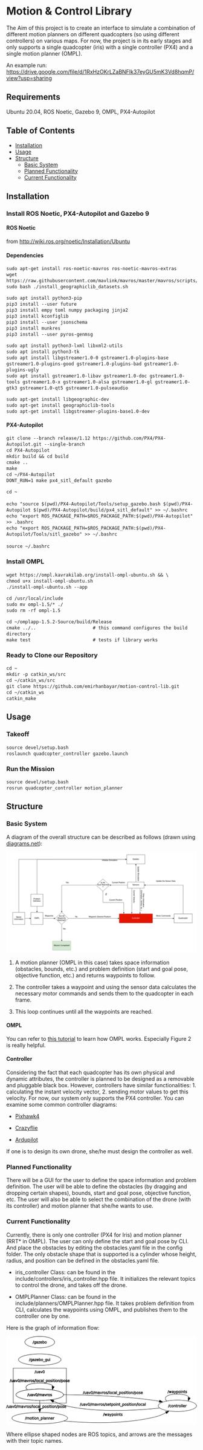 # Motion & Control Library

The Aim of this project is to create an interface to simulate a combination of different motion planners on different quadcopters (so using different controllers) on various maps. For now, the project is in its early stages and only supports a single quadcopter (iris) with a single controller (PX4) and a single motion planner (OMPL). 

An example run: https://drive.google.com/file/d/1RxHzOKrLZaBNFIk37eyGU5mK3Vd8hqmP/view?usp=sharing

## Requirements
Ubuntu 20.04, ROS Noetic, Gazebo 9, OMPL, PX4-Autopilot

## Table of Contents

- [Installation](#installation)
- [Usage](#usage)
- [Structure](#structure)
    - [Basic System](#basic-system)
    - [Planned Functionality](#planned-functionality)
    - [Current Functionality](#current-functionality)

## Installation <a name="installation"></a>

### Install ROS Noetic, PX4-Autopilot and Gazebo 9

#### ROS Noetic

from http://wiki.ros.org/noetic/Installation/Ubuntu

#### Dependencies

```
sudo apt-get install ros-noetic-mavros ros-noetic-mavros-extras
wget https://raw.githubusercontent.com/mavlink/mavros/master/mavros/scripts/install_geographiclib_datasets.sh
sudo bash ./install_geographiclib_datasets.sh  
```
```
sudo apt install python3-pip
pip3 install --user future
pip3 install empy toml numpy packaging jinja2
pip3 install kconfiglib
pip3 install --user jsonschema
pip3 install munkres
pip3 install --user pyros-genmsg
```
```
sudo apt install python3-lxml libxml2-utils
sudo apt install python3-tk
sudo apt install libgstreamer1.0-0 gstreamer1.0-plugins-base gstreamer1.0-plugins-good gstreamer1.0-plugins-bad gstreamer1.0-plugins-ugly
sudo apt install gstreamer1.0-libav gstreamer1.0-doc gstreamer1.0-tools gstreamer1.0-x gstreamer1.0-alsa gstreamer1.0-gl gstreamer1.0-gtk3 gstreamer1.0-qt5 gstreamer1.0-pulseaudio
```
```
sudo apt-get install libgeographic-dev
sudo apt-get install geographiclib-tools
sudo apt-get install libgstreamer-plugins-base1.0-dev
```

#### PX4-Autopilot

```
git clone --branch release/1.12 https://github.com/PX4/PX4-Autopilot.git --single-branch 
cd PX4-Autopilot
mkdir build && cd build
cmake ..
make
cd ~/PX4-Autopilot
DONT_RUN=1 make px4_sitl_default gazebo
```
```
cd ~

echo "source $(pwd)/PX4-Autopilot/Tools/setup_gazebo.bash $(pwd)/PX4-Autopilot $(pwd)/PX4-Autopilot/build/px4_sitl_default" >> ~/.bashrc
echo "export ROS_PACKAGE_PATH=$ROS_PACKAGE_PATH:$(pwd)/PX4-Autopilot" >> .bashrc
echo "export ROS_PACKAGE_PATH=$ROS_PACKAGE_PATH:$(pwd)/PX4-Autopilot/Tools/sitl_gazebo" >> ~/.bashrc

source ~/.bashrc
```

### Install OMPL

```
wget https://ompl.kavrakilab.org/install-ompl-ubuntu.sh && \
chmod u+x install-ompl-ubuntu.sh
./install-ompl-ubuntu.sh --app
```

```
cd /usr/local/include
sudo mv ompl-1.5/* ./
sudo rm -rf ompl-1.5
```

```
cd ~/omplapp-1.5.2-Source/build/Release
cmake ../..                     # this command configures the build directory
make test                       # tests if library works
```

### Ready to Clone our Repository

```
cd ~
mkdir -p catkin_ws/src
cd ~/catkin_ws/src
git clone https://github.com/emirhanbayar/motion-control-lib.git
cd ~/catkin_ws
catkin_make
```

## Usage <a name="usage"></a>

### Takeoff

```
source devel/setup.bash
roslaunch quadcopter_controller gazebo.launch
```

### Run the Mission

```
source devel/setup.bash
rosrun quadcopter_controller motion_planner
```

## Structure <a name="structure"></a>

### Basic System <a name="basic-system"></a>
A diagram of the overall structure can be described as follows (drawn using [diagrams.net](https://www.diagrams.net/)):

![image](./images/System-Structure.png)

1. A motion planner (OMPL in this case) takes space information (obstacles, bounds, etc.) and problem definition (start and goal pose, objective function, etc.) and returns waypoints to follow.

2. The controller takes a waypoint and using the sensor data calculates the necessary motor commands and sends them to the quadcopter in each frame.

3. This loop continues until all the waypoints are reached.

#### OMPL

You can refer to [this tutorial](https://ieeexplore.ieee.org/stamp/stamp.jsp?tp=&arnumber=6377468) to learn how OMPL works. Especially Figure 2 is really helpful.

#### Controller

Considering the fact that each quadcopter has its own physical and dynamic attributes, the controller is planned to be designed as a removable and pluggable black box. However, controllers have similar functionalities: 1. calculating the instant velocity vector, 2. sending motor values to get this velocity. For now, our system only supports the PX4 controller. You can examine some common controller diagrams:

- [Pixhawk4](https://docs.px4.io/main/en/flight_stack/controller_diagrams.html)

- [Crazyflie](https://www.bitcraze.io/documentation/repository/crazyflie-firmware/master/functional-areas/sensor-to-control/controllers/)

- [Ardupilot](https://ardupilot.org/dev/docs/apmcopter-programming-attitude-control-2.html)

If one is to design its own drone, she/he must design the controller as well.

### Planned Functionality <a name="planned-functionality"></a>

There will be a GUI for the user to define the space information and problem definition. The user will be able to define the obstacles (by dragging and dropping certain shapes), bounds, start and goal pose, objective function, etc. The user will also be able to select the combination of the drone (with its controller) and motion planner that she/he wants to use.

### Current Functionality <a name="current-functionality"></a>

Currently, there is only one controller (PX4 for Iris) and motion planner (RRT* in OMPL). The user can only define the start and goal pose by CLI. And place the obstacles by editing the obstacles.yaml file in the config folder. The only obstacle shape that is supported is a cylinder whose height, radius, and position can be defined in the obstacles.yaml file.

- iris_controller Class: can be found in the include/controllers/iris_controller.hpp file. It initializes the relevant topics to control the drone, and takes off the drone.

- OMPLPlanner Class: can be found in the include/planners/OMPLPlanner.hpp file. It takes problem definition from CLI, calculates the waypoints using OMPL, and publishes them to the controller one by one.

Here is the graph of information flow:


![image](./images/Info-Flow.png)

Where ellipse shaped nodes are ROS topics, and arrows are the messages with their topic names.
